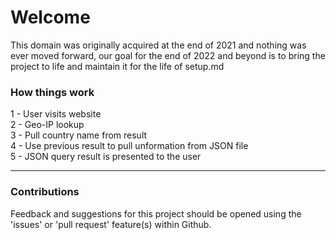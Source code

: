 # Welcome

This domain was originally acquired at the end of 2021 and nothing was ever moved forward, our goal for the end of 2022 and beyond is to bring the project to life and maintain it for the life of setup.md

### How things work

1 - User visits website  
2 - Geo-IP lookup  
3 - Pull country name from result  
4 - Use previous result to pull unformation from JSON file  
5 - JSON query result is presented to the user

---

### Contributions

Feedback and suggestions for this project should be opened using the 'issues' or 'pull request' feature(s) within Github. 
